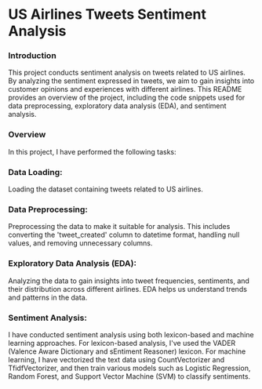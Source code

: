 # US Airlines Tweets Sentiment Analysis
### Introduction

This project conducts sentiment analysis on tweets related to US airlines. By analyzing the sentiment expressed in tweets, we aim to gain insights into customer opinions and experiences with different airlines. This README provides an overview of the project, including the code snippets used for data preprocessing, exploratory data analysis (EDA), and sentiment analysis.

### Overview
In this project, I have performed the following tasks:

### Data Loading: 
Loading the dataset containing tweets related to US airlines.

### Data Preprocessing: 
Preprocessing the data to make it suitable for analysis. This includes converting the 'tweet_created' column to datetime format, handling null values, and removing unnecessary columns.

### Exploratory Data Analysis (EDA): 
Analyzing the data to gain insights into tweet frequencies, sentiments, and their distribution across different airlines. EDA helps us understand trends and patterns in the data.

### Sentiment Analysis: 
I have conducted sentiment analysis using both lexicon-based and machine learning approaches. For lexicon-based analysis, I've used the VADER (Valence Aware Dictionary and sEntiment Reasoner) lexicon. For machine learning, I have vectorized the text data using CountVectorizer and TfidfVectorizer, and then train various models such as Logistic Regression, Random Forest, and Support Vector Machine (SVM) to classify sentiments.
